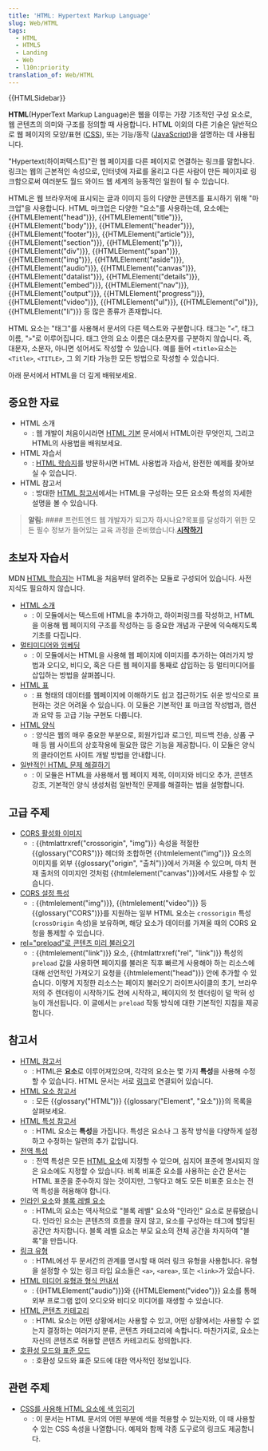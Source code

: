 ```yaml
---
title: 'HTML: Hypertext Markup Language'
slug: Web/HTML
tags:
  - HTML
  - HTML5
  - Landing
  - Web
  - l10n:priority
translation_of: Web/HTML
---
```


{{HTMLSidebar}}

**HTML**(HyperText Markup Language)은 웹을 이루는 가장 기초적인 구성 요소로, 웹 콘텐츠의 의미와 구조를
정의할 때 사용합니다. HTML 이외의 다른 기술은 일반적으로 웹 페이지의 모양/표현 ([CSS](/ko/docs/Web/CSS)), 또는 기능/동작 ([JavaScript](/ko/docs/Web/JavaScript))을 설명하는 데 사용됩니다.

"Hypertext(하이퍼텍스트)"란 웹 페이지를 다른 페이지로 연결하는 링크를 말합니다. 링크는 웹의 근본적인 속성으로,
인터넷에 자료를 올리고 다른 사람이 만든 페이지로 링크함으로써 여러분도 월드 와이드 웹 세계의 능동적인 일원이 될 수
있습니다.

HTML은 웹 브라우저에 표시되는 글과 이미지 등의 다양한 콘텐츠를 표시하기 위해 "마크업"을 사용합니다. HTML 마크업은
다양한 "요소"를 사용하는데, 요소에는 {{HTMLElement("head")}}, {{HTMLElement("title")}}, {{HTMLElement("body")}},
{{HTMLElement("header")}}, {{HTMLElement("footer")}}, {{HTMLElement("article")}}, {{HTMLElement("section")}},
{{HTMLElement("p")}}, {{HTMLElement("div")}}, {{HTMLElement("span")}}, {{HTMLElement("img")}},
{{HTMLElement("aside")}}, {{HTMLElement("audio")}}, {{HTMLElement("canvas")}}, {{HTMLElement("datalist")}},
{{HTMLElement("details")}}, {{HTMLElement("embed")}}, {{HTMLElement("nav")}}, {{HTMLElement("output")}},
{{HTMLElement("progress")}}, {{HTMLElement("video")}}, {{HTMLElement("ul")}}, {{HTMLElement("ol")}},
{{HTMLElement("li")}} 등 많은 종류가 존재합니다.

HTML 요소는 "태그"를 사용해서 문서의 다른 텍스트와 구분합니다. 태그는 "`<`", 태그 이름,
"`>`"로 이루어집니다. 태그 안의 요소 이름은 대소문자를 구분하지 않습니다. 즉, 대문자, 소문자, 아니면
섞어서도 작성할 수 있습니다. 예를 들어 `<title>`요소는 `<Title>`,
`<TITLE>`, 그 외 기타 가능한 모든 방법으로 작성할 수 있습니다.

아래 문서에서 HTML을 더 깊게 배워보세요.

## 중요한 자료

- HTML 소개
  - : 웹 개발이 처음이시라면 [HTML 기본](/ko/docs/Learn/Getting_started_with_the_web/HTML_basics) 문서에서
    HTML이란 무엇인지, 그리고 HTML의 사용법을 배워보세요.
- HTML 자습서
  - : [HTML 학습지](/ko/docs/Learn/HTML)를 방문하시면 HTML 사용법과 자습서, 완전한 예제를 찾아보실 수 있습니다.
- HTML 참고서
  - : 방대한 [HTML 참고서](/ko/docs/Web/HTML/Reference)에서는 HTML을 구성하는 모든 요소와 특성의 자세한 설명을
    볼 수 있습니다.

> **알림:** #### 프런트엔드 웹 개발자가 되고자 하시나요?목표를 달성하기 위한 모든 필수 정보가 들어있는 교육 과정을 준비했습니다.[**시작하기**](/ko/docs/Learn/Front-end_web_developer)

<h2 class="Tools" id="beginners_tutorials">초보자 자습서</h2>

MDN [HTML 학습지](/ko/docs/Learn/HTML)는 HTML을 처음부터 알려주는 모듈로 구성되어 있습니다. 사전 지식도
필요하지 않습니다.

- [HTML 소개](/ko/docs/Learn/HTML/Introduction_to_HTML)
  - : 이 모듈에서는 텍스트에 HTML을 추가하고, 하이퍼링크를 작성하고, HTML을 이용해 웹 페이지의 구조를 작성하는 등 중요한
    개념과 구문에 익숙해지도록 기초를 다집니다.
- [멀티미디어와 임베딩](/ko/docs/Learn/HTML/Multimedia_and_embedding)
  - : 이 모듈에서는 HTML을 사용해 웹 페이지에 이미지를 추가하는 여러가지 방법과 오디오, 비디오, 혹은 다른 웹 페이지를
    통째로 삽입하는 등 멀티미디어를 삽입하는 방법을 살펴봅니다.
- [HTML 표](/ko/docs/Learn/HTML/Tables)
  - : 표 형태의 데이터를 웹페이지에 이해하기도 쉽고 접근하기도 쉬운 방식으로 표현하는 것은 어려울 수 있습니다. 이 모듈은
    기본적인 표 마크업 작성법과, 캡션과 요약 등 고급 기능 구현도 다룹니다.
- [HTML 양식](/ko/docs/Learn/Forms)
  - : 양식은 웹의 매우 중요한 부분으로, 회원가입과 로그인, 피드백 전송, 상품 구매 등 웹 사이트의 상호작용에 필요한 많은
    기능을 제공합니다. 이 모듈은 양식의 클라이언트 사이트 개발 방법을 안내합니다.
- [일반적인 HTML 문제 해결하기](/ko/docs/Learn/HTML/Howto)
  - : 이 모듈은 HTML을 사용해서 웹 페이지 제목, 이미지와 비디오 추가, 콘텐츠 강조, 기본적인 양식 생성처럼 일반적인 문제를
    해결하는 법을 설명합니다.

## 고급 주제

- [CORS 활성화 이미지](/ko/docs/Web/HTML/CORS_enabled_image)
  - : {{htmlattrxref("crossorigin", "img")}} 속성을 적절한 {{glossary("CORS")}} 헤더와 조합하면 {{htmlelement("img")}}
    요소의 이미지를 외부 {{glossary("origin", "출처")}}에서 가져올 수 있으며, 마치 현재 출처의 이미지인 것처럼
    {{htmlelement("canvas")}}에서도 사용할 수 있습니다.
- [CORS 설정 특성](/ko/docs/Web/HTML/Attributes/crossorigin)
  - : {{htmlelement("img")}}, {{htmlelement("video")}} 등 {{glossary("CORS")}}를 지원하는 일부 HTML 요소는
    `crossorigin` 특성(`crossOrigin` 속성)을 보유하며, 해당 요소가 데이터를 가져올 때의 CORS
    요청을 통제할 수 있습니다.
- [rel="preload"로 콘텐츠 미리 불러오기](/ko/docs/Web/HTML/Link_types/preload)
  - : {{htmlelement("link")}} 요소, {{htmlattrxref("rel", "link")}} 특성의 `preload` 값을 사용하면 페이지를
    불러온 직후 빠르게 사용해야 하는 리소스에 대해 선언적인 가져오기 요청을 {{htmlelement("head")}} 안에 추가할 수
    있습니다. 이렇게 지정한 리소스는 페이지 불러오기 라이프사이클의 초기, 브라우저의 주 렌더링이 시작하기도 전에
    시작하고, 페이지의 첫 렌더링이 덜 막혀 성능이 개선됩니다. 이 글에서는 `preload` 작동 방식에 대한 기본적인
    지침을 제공합니다.

<h2 class="Documentation" id="references">참고서</h2>

- [HTML 참고서](/ko/docs/Web/HTML/Reference)
  - : HTML은 **요소**로 이루어져있으며, 각각의 요소는 몇 가지 **특성**을 사용해 수정할 수
    있습니다. HTML 문서는 서로 [링크](/ko/docs/Web/HTML/Link_types)로 연결되어 있습니다.
- [HTML 요소 참고서](/ko/docs/Web/HTML/Element)
  - : 모든 {{glossary("HTML")}} {{glossary("Element", "요소")}}의 목록을 살펴보세요.
- [HTML 특성 참고서](/ko/docs/Web/HTML/Attributes)
  - : HTML 요소는 **특성**을 가집니다. 특성은 요소나 그 동작 방식을 다양하게 설정하고 수정하는 일련의 추가
    값입니다.
- [전역 특성](/ko/docs/Web/HTML/Global_attributes)
  - : 전역 특성은 모든 [HTML 요소](/ko/docs/Web/HTML/Element)에 지정할 수 있으며, 심지어 표준에 명시되지 않은
    요소에도 지정할 수 있습니다. 비록 비표준 요소를 사용하는 순간 문서는 HTML 표준을 준수하지 않는 것이지만, 그렇다고
    해도 모든 비표준 요소는 전역 특성을 허용해야 합니다.
- [인라인 요소](/ko/docs/Web/HTML/Inline_elements)와
  [블록 레벨 요소](/ko/docs/Web/HTML/Block-level_elements)
  - : HTML의 요소는 역사적으로 "블록 레벨" 요소와 "인라인" 요소로 분류됐습니다. 인라인 요소는 콘텐츠의 흐름을 끊지 않고,
    요소를 구성하는 태그에 할당된 공간만 차지합니다. 블록 레벨 요소는 부모 요소의 전체 공간을 차지하여 "블록"을
    만듭니다.
- [링크 유형](/ko/docs/Web/HTML/Link_types)
  - : HTML에선 두 문서간의 관계를 명시할 때 여러 링크 유형을 사용합니다. 유형을 설정할 수 있는 링크 타입 요소들은
    `<a>`, `<area>`, 또는 `<link>`가 있습니다.
- [HTML 미디어 유형과 형식 안내서](/ko/docs/Web/Media/Formats)
  - : {{HTMLElement("audio")}}와 {{HTMLElement("video")}} 요소를 통해 외부 프로그램 없이 오디오와 비디오 미디어를 재생할
    수 있습니다.
- [HTML 콘텐츠 카테고리](/ko/docs/Web/Guide/HTML/Content_categories)
  - : HTML 요소는 어떤 상황에서는 사용할 수 있고, 어떤 상황에서는 사용할 수 없는지 결정하는 여러가지 분류, 콘텐츠
    카테고리에 속합니다. 마찬가지로, 요소는 자신의 콘텐츠로 허용할 콘텐츠 카테고리도 정의합니다.
- [호환성 모드와 표준 모드](/ko/docs/Web/HTML/Quirks_Mode_and_Standards_Mode)
  - : 호환성 모드와 표준 모드에 대한 역사적인 정보입니다.

## 관련 주제

- [CSS를 사용해 HTML 요소에 색 입히기](/ko/docs/Web/HTML/Applying_color)
  - : 이 문서는 HTML 문서의 어떤 부분에 색을 적용할 수 있는지와, 이 때 사용할 수 있는 CSS 속성을 나열합니다. 예제와 함께
    각종 도구로의 링크도 제공합니다.
